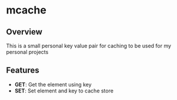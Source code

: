 # mcache

## Overview

This is a small personal key value pair for caching to be used for my personal projects

## Features

- **GET**: Get the element using key
- **SET**: Set element and key to cache store
